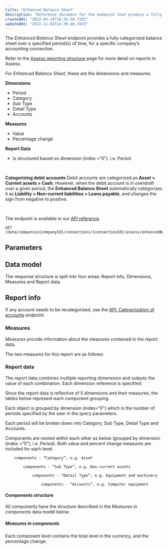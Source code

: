 ```yaml
---
title: "Enhanced Balance Sheet"
description: "Reference document for the endpoint that produce a fully categorized balance sheet statement"
createdAt: "2022-03-14T16:26:58.720Z"
updatedAt: "2022-11-02T14:39:48.397Z"
---
```


The _Enhanced Balance Sheet_ endpoint provides a fully categorized balance sheet over a specified period(s) of time, for a specific company’s accounting connection.

Refer to the [Assess reporting structure](/assess/reports/reporting-structure) page for more detail on reports in Assess.

For _Enhanced Balance Sheet_, these are the dimensions and measures:

**Dimensions**

- Period
- Category
- Sub Type
- Detail Type
- Accounts

**Measures**

- Value
- Percentage change

**Report Data**

- Is structured based on dimension (index =“0”). i.e. Period

<br />

**Categorizing debit accounts**
Debit accounts are categorized as **Asset > Current assets > Cash**. However, when the debit account is in overdraft over a given period, the **Enhanced Balance Sheet** automatically categorizes it as **Liability > Non-current liabilities > Loans payable**, and changes the sign from negative to positive.

<br />

The endpoint is available in our <a href="/assess-api#/operations/get-data-companies-companyId-connections-connectionId-assess-enhancedBalanceSheet">API reference</a>.

```http
GET /data/companies{companyId}/connections/{connectionId}/assess/enhancedBalanceSheet
```

## Parameters

## Data model

The response structure is split into four areas: Report info, Dimensions, Measures and Report data.

## Report info

If any account needs to be recategorized, use the [API: Categorization of accounts](/assess/categories/api-categorization-of-accounts) endpoint.

### Measures

_Measures_ provide information about the measures contained in the report data.

The two measures for this report are as follows:

### Report data

The report data combines multiple reporting dimensions and outputs the value of each combination. Each dimension reference is specified.

Since the report data is reflective of 5 dimensions and their measures, the tables below represent each component grouping.

Each object is grouped by dimension (index=“0”) which is the number of periods specified by the user in the query parameters.

Each period will be broken down into Category, Sub Type, Detail Type and Accounts.

Components are nested within each other as below (grouped by dimension (index =“0”), i.e. _Period_). Both value and percent change measures are included for each level.

```
	components - “Category”, e.g. Asset

		components - “Sub Type”, e.g. Non-current assets

			components - “Detail Type”, e.g. Equipment and machinery

				components - “Accounts”, e.g. Computer equipment
```

#### Components structure

All components have the structure described in the _Measures in components_ data model below.

##### Measures in components

Each component level contains the total level in the currency, and the percentage change.
